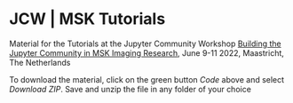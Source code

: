 # JCW | MSK Tutorials

Material for the Tutorials at the Jupyter Community Workshop [Building the Jupyter Community in MSK Imaging Research](https://github.com/JCMSK/2022_JCW/blob/main/README.md), June 9-11 2022, Maastricht, The Netherlands

To download the material, click on the green button *Code* above and select *Download ZIP*.
Save and unzip the file in any folder of your choice
